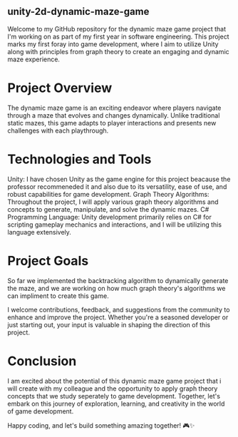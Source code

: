 ## unity-2d-dynamic-maze-game ##


Welcome to my GitHub repository for the dynamic maze game project that I'm working on as part of my first year in software engineering. This project marks my first foray into game development, where I aim to utilize Unity along with principles from graph theory to create an engaging and dynamic maze experience.

# Project Overview
The dynamic maze game is an exciting endeavor where players navigate through a maze that evolves and changes dynamically. Unlike traditional static mazes, this game adapts to player interactions and presents new challenges with each playthrough.


# Technologies and Tools
Unity: I have chosen Unity as the game engine for this project beacause the professor recommeneded it and also  due to its versatility, ease of use, and robust capabilities for game development.
Graph Theory Algorithms: Throughout the project, I will apply various graph theory algorithms and concepts to generate, manipulate, and solve the dynamic mazes.
C# Programming Language: Unity development primarily relies on C# for scripting gameplay mechanics and interactions, and I will be utilizing this language extensively.


# Project Goals
So far we implemented the backtracking algorithm to dynamically generate the maze, and  we are working on how much graph theory's algorithms we can impliment to create this game. 

I welcome contributions, feedback, and suggestions from the community to enhance and improve the project. Whether you're a seasoned developer or just starting out, your input is valuable in shaping the direction of this project.


# Conclusion
I am excited about the potential of this dynamic maze game project that i will create with my colleague and the opportunity to apply graph theory concepts that we study seperately to game development. Together, let's embark on this journey of exploration, learning, and creativity in the world of game development.

Happy coding, and let's build something amazing together! 🎮✨
